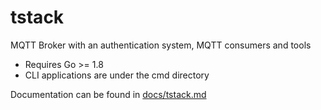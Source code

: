 # tstack

MQTT Broker with an authentication system, MQTT consumers and tools

* Requires Go >= 1.8
* CLI applications are under the cmd directory

Documentation can be found in [docs/tstack.md](docs/tstack.md)

